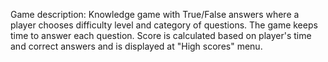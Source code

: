 Game description:
Knowledge game with True/False answers where a player chooses difficulty level and category of questions.
The game keeps time to answer each question. Score is calculated based on player's time and correct answers and is displayed at "High scores" menu.

